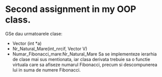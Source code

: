 # Second assignment in my OOP class. 

GSe dau urmatoarele clase:
- Vector (int *a)
- Nr_Natural_Mare(int_nrcif, Vector V)
- Numar_Fibonacci_mare:Nr_Natural_Mare
Sa se implementeze ierarhia de clase mai sus mentionata, iar clasa derivata trebuie sa o
functie virtuala care sa afiseze numarul Fibonacci, precum si descompunerea lui in suma
de numere Fibonacci.
